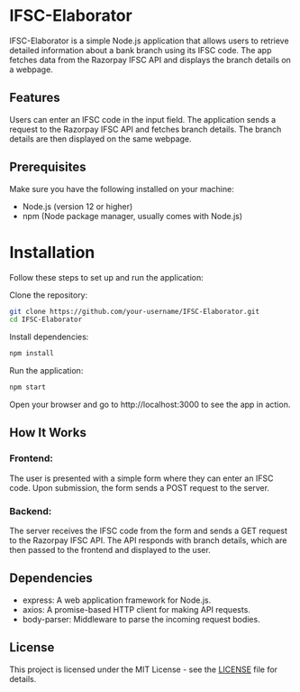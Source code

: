 # IFSC-Elaborator

IFSC-Elaborator is a simple Node.js application that allows users to retrieve detailed information about a bank branch using its IFSC code. The app fetches data from the Razorpay IFSC API and displays the branch details on a webpage. 

## Features
Users can enter an IFSC code in the input field.
The application sends a request to the Razorpay IFSC API and fetches branch details.
The branch details are then displayed on the same webpage.

## Prerequisites
Make sure you have the following installed on your machine:

- Node.js (version 12 or higher)
- npm (Node package manager, usually comes with Node.js)

# Installation
Follow these steps to set up and run the application:

Clone the repository:

```bash
git clone https://github.com/your-username/IFSC-Elaborator.git
cd IFSC-Elaborator
```

Install dependencies:

```bash
npm install
```
Run the application:

```bash
npm start
```
Open your browser and go to http://localhost:3000 to see the app in action.

## How It Works
### Frontend:

The user is presented with a simple form where they can enter an IFSC code.
Upon submission, the form sends a POST request to the server.

### Backend:

The server receives the IFSC code from the form and sends a GET request to the Razorpay IFSC API.
The API responds with branch details, which are then passed to the frontend and displayed to the user.

## Dependencies
- express: A web application framework for Node.js.
- axios: A promise-based HTTP client for making API requests.
- body-parser: Middleware to parse the incoming request bodies.


## License
This project is licensed under the MIT License - see the [LICENSE](./LICENSE.txt) file for details.